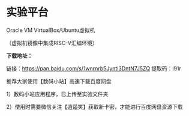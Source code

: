 # 实验平台

Oracle VM VirtualBox/Ubuntu虚拟机

（虚拟机镜像中集成RISC-V汇编环境）



**下载地址：**

链接：https://pan.baidu.com/s/1wnrnrb5Jyntl3DntN7J5ZQ 
提取码：l91r



推荐大家使用【数码小站】高速下载百度网盘

1）数码小站应用程序，已上传至实验文件夹

2）使用时需要微信关注【逍遥笑】获取新卡密，才能进行百度网盘资源下载
